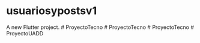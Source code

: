 # usuariosypostsv1

A new Flutter project.
#   P r o y e c t o T e c n o  
 #   P r o y e c t o T e c n o  
 #   P r o y e c t o T e c n o  
 #   P r o y e c t o U A D D  
 